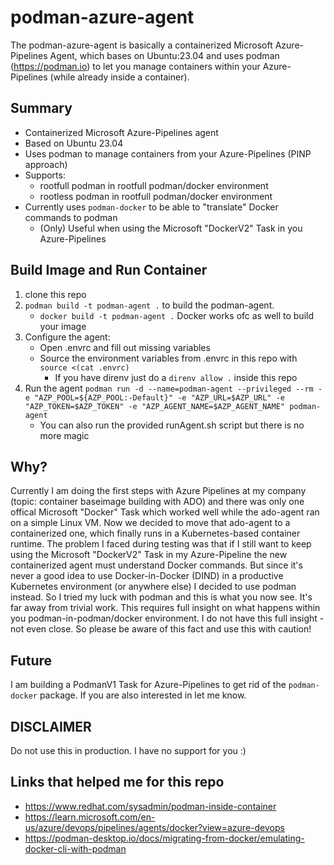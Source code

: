 # podman-azure-agent
The podman-azure-agent is basically a containerized Microsoft Azure-Pipelines Agent, which bases on Ubuntu:23.04 and uses podman (https://podman.io) to let you manage containers within your Azure-Pipelines (while already inside a container).

## Summary
- Containerized Microsoft Azure-Pipelines agent
- Based on Ubuntu 23.04
- Uses podman to manage containers from your Azure-Pipelines (PINP approach)
- Supports:
  - rootfull podman in rootfull podman/docker environment
  - rootless podman in rootfull podman/docker environment
- Currently uses `podman-docker` to be able to "translate" Docker commands to podman
  - (Only) Useful when using the Microsoft "DockerV2" Task in you Azure-Pipelines

## Build Image and Run Container
1. clone this repo
2. `podman build -t podman-agent .` to build the podman-agent.
   - `docker build -t podman-agent .` Docker works ofc as well to build your image 
3. Configure the agent:
   - Open .envrc and fill out missing variables
   - Source the environment variables from .envrc in this repo with `source <(cat .envrc)`
     - If you have direnv just do a `direnv allow .` inside this repo
4. Run the agent `podman run -d --name=podman-agent --privileged --rm -e "AZP_POOL=${AZP_POOL:-Default}" -e "AZP_URL=$AZP_URL" -e "AZP_TOKEN=$AZP_TOKEN" -e "AZP_AGENT_NAME=$AZP_AGENT_NAME" podman-agent`
   - You can also run the provided runAgent.sh script but there is no more magic


## Why?
Currently I am doing the first steps with Azure Pipelines at my company (topic: container baseimage building with ADO) and there was only one offical Microsoft "Docker" Task which worked well while the ado-agent ran on a simple Linux VM. Now we decided to move that ado-agent to a containerized one, which finally runs in a Kubernetes-based container runtime.
The problem I faced during testing was that if I still want to keep using the Microsoft "DockerV2" Task in my Azure-Pipeline the new containerized agent must understand Docker commands.
But since it's never a good idea to use Docker-in-Docker (DIND) in a productive Kubernetes environment (or anywhere else) I decided to use podman instead. So I tried my luck with podman and this is what you now see. It's far away from trivial work. This requires full insight on what happens within you podman-in-podman/docker environment. I do not have this full insight - not even close.
So please be aware of this fact and use this with caution!

## Future
I am building a PodmanV1 Task for Azure-Pipelines to get rid of the `podman-docker` package. If you are also interested in let me know.

## DISCLAIMER
Do not use this in production. I have no support for you :)

## Links that helped me for this repo
- https://www.redhat.com/sysadmin/podman-inside-container
- https://learn.microsoft.com/en-us/azure/devops/pipelines/agents/docker?view=azure-devops
- https://podman-desktop.io/docs/migrating-from-docker/emulating-docker-cli-with-podman
